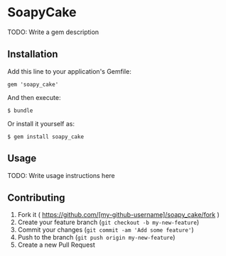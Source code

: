 # SoapyCake

TODO: Write a gem description

## Installation

Add this line to your application's Gemfile:

    gem 'soapy_cake'

And then execute:

    $ bundle

Or install it yourself as:

    $ gem install soapy_cake

## Usage

TODO: Write usage instructions here

## Contributing

1. Fork it ( https://github.com/[my-github-username]/soapy_cake/fork )
2. Create your feature branch (`git checkout -b my-new-feature`)
3. Commit your changes (`git commit -am 'Add some feature'`)
4. Push to the branch (`git push origin my-new-feature`)
5. Create a new Pull Request
